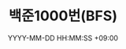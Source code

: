 ---
title: 백준1000번(BFS)
date: YYYY-MM-DD HH:MM:SS +09:00
categories: [알고리즘, 그래프]
tags:
  [
    그래프,
    BFS,
    .
    .
    .
  ]

---